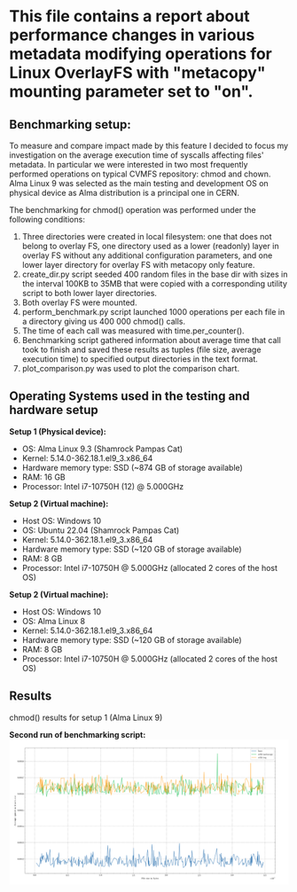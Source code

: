 <h1>This file contains a report about performance changes in various metadata modifying operations for Linux OverlayFS with "metacopy" mounting parameter set to "on".</h1>

<h2>Benchmarking setup:</h2>
To measure and compare impact made by this feature I decided to focus my investigation on the average execution time of syscalls affecting files' metadata. 
In particular we were interested in two most frequently performed operations on typical CVMFS repository: chmod and chown. 
Alma Linux 9 was selected as the main testing and development OS on physical device as Alma distribution is a principal one in CERN.

The benchmarking for chmod() operation was performed under the following conditions:
1. Three directories were created in local filesystem: one that does not belong to overlay FS, one directory used as a lower (readonly) layer in overlay FS without any additional configuration parameters, and one lower layer directory for overlay FS with metacopy only feature.
2. create_dir.py script seeded 400 random files in the base dir with sizes in the interval 100KB to 35MB that were copied with a corresponding utility script to both lower layer directories.
3. Both overlay FS were mounted. 
4. perform_benchmark.py script launched 1000 operations per each file in a directory giving us 400 000 chmod() calls.
5. The time of each call was measured with time.per_counter().
6. Benchmarking script gathered information about average time that call took to finish and saved these results as tuples (file size, average execution time) to specified output directories in the text format.
7. plot_comparison.py was used to plot the comparison chart.

<h2>Operating Systems used in the testing and hardware setup</h2>

**Setup 1 (Physical device):**
- OS: Alma Linux 9.3 (Shamrock Pampas Cat)
- Kernel: 5.14.0-362.18.1.el9_3.x86_64
- Hardware memory type: SSD (~874 GB of storage available)
- RAM: 16 GB
- Processor: Intel i7-10750H (12) @ 5.000GHz

**Setup 2 (Virtual machine):**
- Host OS: Windows 10
- OS: Ubuntu 22.04 (Shamrock Pampas Cat)
- Kernel: 5.14.0-362.18.1.el9_3.x86_64
- Hardware memory type: SSD (~120 GB of storage available)
- RAM: 8 GB
- Processor: Intel i7-10750H @ 5.000GHz (allocated 2 cores of the host OS)

**Setup 2 (Virtual machine):**
- Host OS: Windows 10
- OS: Alma Linux 8
- Kernel: 5.14.0-362.18.1.el9_3.x86_64
- Hardware memory type: SSD (~120 GB of storage available)
- RAM: 8 GB
- Processor: Intel i7-10750H @ 5.000GHz (allocated 2 cores of the host OS)

<h2>Results</h2>
chmod() results for setup 1 (Alma Linux 9)

**Second run of benchmarking script:**
![alt text](https://github.com/YBelikov/cvmfs-overlayfs/blob/main/plots/alma_linux_9/100kb_35MB_range_2nd_run.png)
